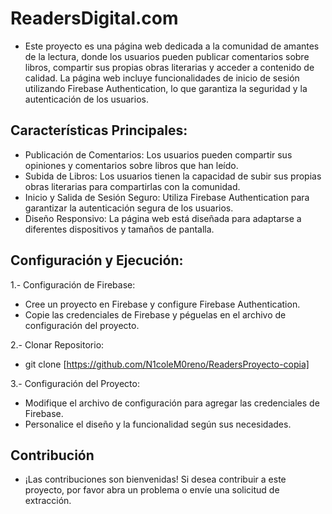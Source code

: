 # ReadersDigital.com 
- Este proyecto es una página web dedicada a la comunidad de amantes de la lectura, donde los usuarios pueden publicar comentarios sobre libros, compartir sus propias obras literarias y acceder a contenido de calidad. 
La página web incluye funcionalidades de inicio de sesión utilizando Firebase Authentication, lo que garantiza la seguridad y la autenticación de los usuarios.

## Características Principales:
- Publicación de Comentarios: Los usuarios pueden compartir sus opiniones y comentarios sobre libros que han leído.
- Subida de Libros: Los usuarios tienen la capacidad de subir sus propias obras literarias para compartirlas con la comunidad.
- Inicio y Salida de Sesión Seguro: Utiliza Firebase Authentication para garantizar la autenticación segura de los usuarios.
- Diseño Responsivo: La página web está diseñada para adaptarse a diferentes dispositivos y tamaños de pantalla.

## Configuración y Ejecución:
1.- Configuración de Firebase:
- Cree un proyecto en Firebase y configure Firebase Authentication.
- Copie las credenciales de Firebase y péguelas en el archivo de configuración del proyecto.

2.- Clonar Repositorio:
- git clone [https://github.com/N1coleM0reno/ReadersProyecto-copia]
  
3.- Configuración del Proyecto:
- Modifique el archivo de configuración para agregar las credenciales de Firebase.
- Personalice el diseño y la funcionalidad según sus necesidades.

## Contribución
- ¡Las contribuciones son bienvenidas! Si desea contribuir a este proyecto, por favor abra un problema o envíe una solicitud de extracción.
